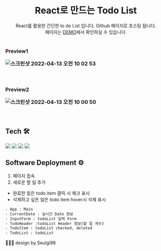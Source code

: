 <p align="center">
  <h1 align="center"> React로 만드는 Todo List </h1>
<p align="center">
React를 활용한 간단한 to do List 입니다. Github 페이지로 호스팅 됩니다.
<br/>페이지는 <a href="https://seulgi98.github.io/react-todolist/">DEMO</a>에서 확인하실 수 있습니다.
<br/>
<br/>
<h3>Preview1
  
![스크린샷 2022-04-13 오전 10 02 53](https://user-images.githubusercontent.com/68500858/163078672-cc88f32c-d03c-4dce-8ecf-6d82dd611a82.png)
  
<br/>
<h3>Preview2
  
![스크린샷 2022-04-13 오전 10 00 50](https://user-images.githubusercontent.com/68500858/163078523-fc2bf136-f794-4ce1-945b-fa1901da5737.png)
  
<br/>
  
## Tech 🛠
<img src="https://img.shields.io/badge/React-61DAFB?style=flat-square&logo=react&logoColor=white"/> <img src="https://img.shields.io/badge/JavaScript-F7DF1E?style=flat-square&logo=JavaScript&logoColor=white"/>
<img src="https://img.shields.io/badge/HTML-E34F26?style=flat-square&logo=HTML5&logoColor=white"/>
<img src="https://img.shields.io/badge/CSS-1572B6?style=flat-square&logo=CSS3&logoColor=white"/>

## Software Deployment ⚙️
1. 페이지 접속
2. 새로운 할 일 추가
- 완료한 일은 todo item 클릭 시 체크 표시
- 삭제하고 싶은 일은 todo item hover시 삭제 표시
  
```sh
- App : Main
- CurrentDate : 실시간 Date 정보
- InputForm : todoList 입력 Form
- TodoHeader :todoList Header 정보(할 일 개수)
- TodoItem : todoList checked, deleted 
- TodoList : todoList
```
 
  
👩🏻‍💻 design by.Seulgi98
